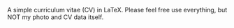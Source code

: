 A simple curriculum vitae (CV) in LaTeX. Please feel free use everything, but NOT my photo and CV data itself.